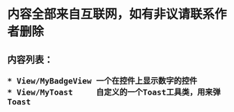 <h1>内容全部来自互联网，如有非议请联系作者删除</h1>

<h2>内容列表： 
    
    * View/MyBadgeView 一个在控件上显示数字的控件
    * View/MyToast     自定义的一个Toast工具类，用来弹Toast